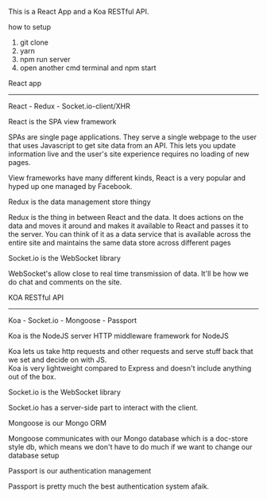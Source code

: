 This is a React App and a Koa RESTful API.

how to setup
1. git clone
2. yarn
3. npm run server
4. open another cmd terminal and npm start

React app
_______

React - Redux - Socket.io-client/XHR

React is the SPA view framework

SPAs are single page applications.  They serve a single webpage to the user that uses Javascript to get site data from an API.
This lets you update information live and the user's site experience requires no loading of new pages.

View frameworks have many different kinds, React is a very popular and hyped up one managed by Facebook.


Redux is the data management store thingy

Redux is the thing in between React and the data.  It does actions on the data and moves it around and makes it available to React and passes it to the server.
You can think of it as a data service that is available across the entire site and maintains the same data store across different pages


Socket.io is the WebSocket library

WebSocket's allow close to real time transmission of data.  It'll be how we do chat and comments on the site.


KOA RESTful API
_______

Koa - Socket.io - Mongoose - Passport

Koa is the NodeJS server HTTP middleware framework for NodeJS

Koa lets us take http requests and other requests and serve stuff back that we set and decide on with JS.  
Koa is very lightweight compared to Express and doesn't include anything out of the box.

Socket.io is the WebSocket library

Socket.io has a server-side part to interact with the client.

Mongoose is our Mongo ORM

Mongoose communicates with our Mongo database which is a doc-store style db, which means we don't have to do much if we want to change our database setup

Passport is our authentication management

Passport is pretty much the best authentication system afaik.
